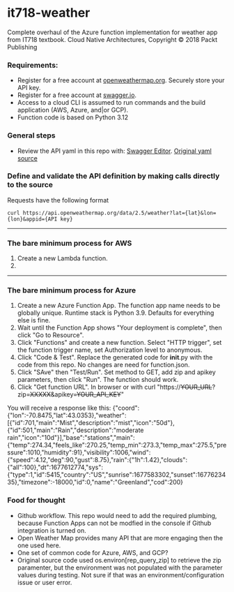 # it718-weather
Complete overhaul of the Azure function implementation for weather app from IT718 textbook. Cloud Native Architectures, Copyright © 2018 Packt Publishing 

### Requirements:
- Register for a free account at [openweathermap.org](https://openweathermap.org/).  Securely store your API key.
- Register for a free account at [swagger.io](https://swagger.io/tools/).
- Access to a cloud CLI is assumed to run commands and the build application (AWS, Azure, and|or GCP).
- Function code is based on Python 3.12

### General steps
- Review the API yaml in this repo with: [Swagger Editor](https://editor.swagger.io/).  [Original yaml source](https://gist.github.com/KPS250/7d1cfc06caefe82ba008eccf911bb3af)

### Define and validate the API definition by making calls directly to the source
Requests have the following format
```
curl https://api.openweathermap.org/data/2.5/weather?lat={lat}&lon={lon}&appid={API key}
```

---
### The bare minimum process for AWS
1. Create a new Lambda function.
2. 
---
### The bare minimum process for Azure
1. Create a new Azure Function App.  The function app name needs to be globally unique.  Runtime stack is Python 3.9.  Defaults for everything else is fine.  
2. Wait until the Function App shows "Your deployment is complete", then click "Go to Resource".  
3. Click "Functions" and create a new function.  Select "HTTP trigger", set the function trigger name, set Authorization level to anonymous.  
4. Click "Code & Test".  Replace the generated code for __init__.py with the code from this repo.  No changes are need for function.json.  
5. Click "SAve" then "Test/Run".  Set method to GET, add zip and apikey parameters, then click "Run".  The function should work.
6. Click "Get function URL".  In browser or with curl "https://~~YOUR_URL~~?zip=~~XXXXX~~&apikey=~~YOUR_API_KEY~~"

You will receive a response like this: 
{"coord":{"lon":-70.8475,"lat":43.0353},"weather":[{"id":701,"main":"Mist","description":"mist","icon":"50d"},{"id":501,"main":"Rain","description":"moderate rain","icon":"10d"}],"base":"stations","main":{"temp":274.34,"feels_like":270.25,"temp_min":273.3,"temp_max":275.5,"pressure":1010,"humidity":91},"visibility":1006,"wind":{"speed":4.12,"deg":90,"gust":8.75},"rain":{"1h":1.42},"clouds":{"all":100},"dt":1677612774,"sys":{"type":1,"id":5415,"country":"US","sunrise":1677583302,"sunset":1677623435},"timezone":-18000,"id":0,"name":"Greenland","cod":200}

### Food for thought
- Github workflow.  This repo would need to add the required plumbing, because Function Apps can not be modfied in the console if Github integration is turned on.  
- Open Weather Map provides many API that are more engaging then the one used here.
- One set of common code for Azure, AWS, and GCP?
- Original source code used os.environ[rep_query_zip] to retrieve the zip paramenter, but the environment was not populated with the parameter values during testing.  Not sure if that was an environment/configuration issue or user error.
